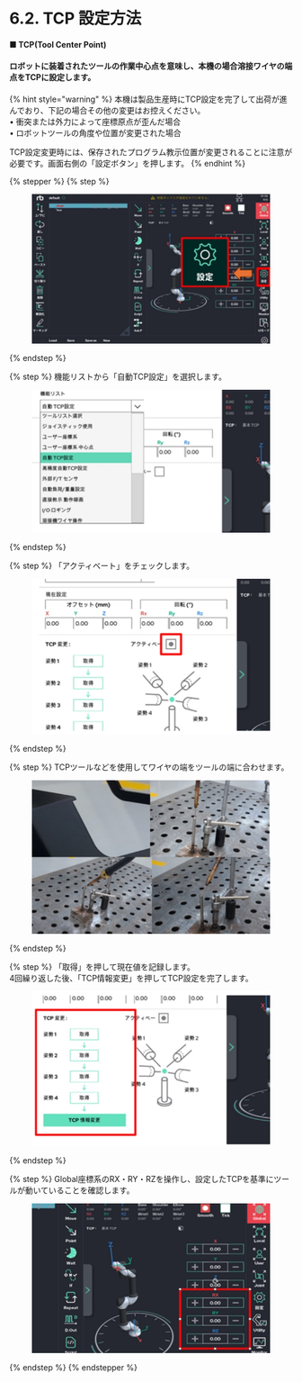 # 6.2. TCP 設定方法

#### ■ TCP(Tool Center Point)

#### ロボットに装着されたツールの作業中心点を意味し、本機の場合溶接ワイヤの端点をTCPに設定します。

{% hint style="warning" %}
本機は製品生産時にTCP設定を完了して出荷が進んでおり、下記の場合その他の変更はお控えください。\
• 衝突または外力によって座標原点が歪んだ場合\
• ロボットツールの角度や位置が変更された場合

TCP設定変更時には、保存されたプログラム教示位置が変更されることに注意が必要です。画面右側の「設定ボタン」を押します。
{% endhint %}

{% stepper %}
{% step %}
<figure><img src="../img/chapter6/section6.2.1.jpg" alt=""><figcaption></figcaption></figure>
{% endstep %}

{% step %}
機能リストから「自動TCP設定」を選択します。

<figure><img src="../img/chapter6/section6.2.2.jpg" alt=""><figcaption></figcaption></figure>
{% endstep %}

{% step %}
「アクティベート」をチェックします。

<figure><img src="../img/chapter6/section6.2.3.jpg" alt=""><figcaption></figcaption></figure>
{% endstep %}

{% step %}
TCPツールなどを使用してワイヤの端をツールの端に合わせます。

<figure><img src="../img/chapter6/section6.2.4.jpg" alt=""><figcaption></figcaption></figure>
{% endstep %}

{% step %}
「取得」を押して現在値を記録します。\
4回繰り返した後、「TCP情報変更」を押してTCP設定を完了します。

<figure><img src="../img/chapter6/section6.2.5.jpg" alt=""><figcaption></figcaption></figure>
{% endstep %}

{% step %}
Global座標系のRX・RY・RZを操作し、設定したTCPを基準にツールが動いていることを確認します。

<figure><img src="../img/chapter6/section6.2.6.jpg" alt=""><figcaption></figcaption></figure>
{% endstep %}
{% endstepper %}
